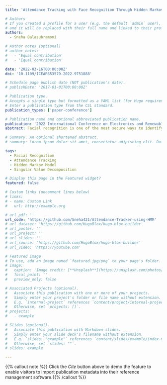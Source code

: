 ```yaml
---
title: 'Attendance Tracking with Face Recognition Through Hidden Markov Models'

# Authors
# If you created a profile for a user (e.g. the default `admin` user), write the username (folder name) here
# and it will be replaced with their full name and linked to their profile.
authors:
  - Sneha Balasubramoni

# Author notes (optional)
# author_notes:
#   - 'Equal contribution'
#   - 'Equal contribution'

date: '2022-03-16T00:00:00Z'
doi: '10.1109/ICEARS53579.2022.9751888'

# Schedule page publish date (NOT publication's date).
# publishDate: '2017-01-01T00:00:00Z'

# Publication type.
# Accepts a single type but formatted as a YAML list (for Hugo requirements).
# Enter a publication type from the CSL standard.
publication_types: ['paper-conference']

# Publication name and optional abbreviated publication name.
publication: '2022 International Conference on Electronics and Renewable Systems (ICEARS)'
abstract: Facial recognition is one of the most secure ways to identify a person. Manual attendance in organizations, be it in classrooms or libraries or even attendance for teachers is truly a hassle. Due to the inception of Hidden Markov Model (HMM), they have worked well with image data and it has plethora of facial recognition applications. In this paper, yet another application of face recognition with HMM is explored, where it is integrated with Singular Value Decomposition (SVD) and track the attendance of the students present in a database. HMMs deal with data in the form of states and sequences. Face recognition looked through the lens of HMMs which can be framed in the following manner: a face is split into regions vertically (forehead, chin, etc.) and a particular sequence is always preserved. A rectangular window of fixed size is passed over every test image, and for every vector obtained, the probability of data is calculated. For training, probability computation is done with the help of the Baum Welch algorithm. This whole model is connected to a simple program to keep track of the students leaving and entering the classroom, marking their presence only and updating the same information in the college’s database.

# Summary. An optional shortened abstract.
# summary: Lorem ipsum dolor sit amet, consectetur adipiscing elit. Duis posuere tellus ac convallis placerat. Proin tincidunt magna sed ex sollicitudin condimentum.

tags:
  - Facial Recognition
  - Attendance Tracking
  - Hidden Markov Model
  - Singular Value Decomposition

# Display this page in the Featured widget?
featured: false

# Custom links (uncomment lines below)
# links:
# - name: Custom Link
#   url: http://example.org

# url_pdf: ''
url_code: 'https://github.com/Sneha421/Attendance-Tracker-using-HMM'
# url_dataset: 'https://github.com/HugoBlox/hugo-blox-builder'
# url_poster: ''
# url_project: ''
# url_slides: ''
# url_source: 'https://github.com/HugoBlox/hugo-blox-builder'
# url_video: 'https://youtube.com'

# Featured image
# To use, add an image named `featured.jpg/png` to your page's folder.
# image:
#   caption: 'Image credit: [**Unsplash**](https://unsplash.com/photos/pLCdAaMFLTE)'
#   focal_point: ''
#   preview_only: false

# Associated Projects (optional).
#   Associate this publication with one or more of your projects.
#   Simply enter your project's folder or file name without extension.
#   E.g. `internal-project` references `content/project/internal-project/index.md`.
#   Otherwise, set `projects: []`.
# projects:
#   - example

# Slides (optional).
#   Associate this publication with Markdown slides.
#   Simply enter your slide deck's filename without extension.
#   E.g. `slides: "example"` references `content/slides/example/index.md`.
#   Otherwise, set `slides: ""`.
# slides: example

---
```


{{% callout note %}} Click the _Cite_ button above to demo the feature to enable visitors to import publication metadata into their reference management software.{{% /callout %}}
